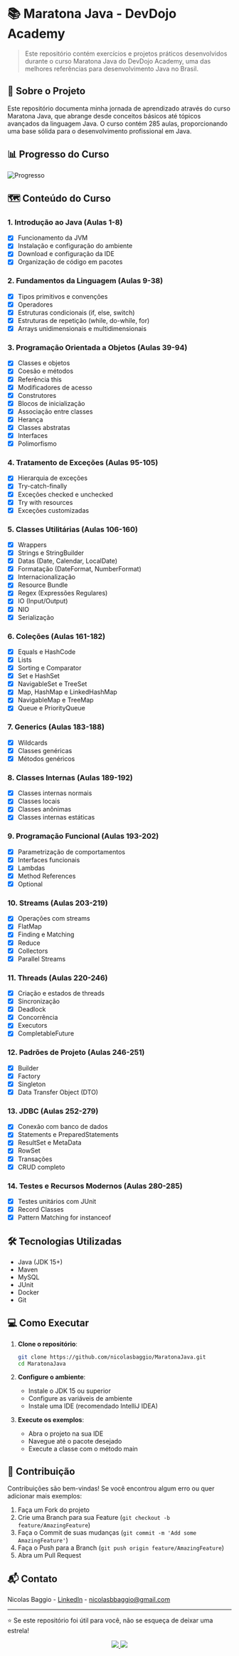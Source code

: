 # 📚 Maratona Java - DevDojo Academy

> Este repositório contém exercícios e projetos práticos desenvolvidos durante o curso Maratona Java do DevDojo Academy, uma das melhores referências para desenvolvimento Java no Brasil.

## 🎯 Sobre o Projeto

Este repositório documenta minha jornada de aprendizado através do curso Maratona Java, que abrange desde conceitos básicos até tópicos avançados da linguagem Java. O curso contém 285 aulas, proporcionando uma base sólida para o desenvolvimento profissional em Java.

## 📊 Progresso do Curso

![Progresso](https://img.shields.io/badge/Progresso-35%20Aulas%20Conclu%C3%ADdas-brightgreen)

## 🗺️ Conteúdo do Curso

### 1. Introdução ao Java (Aulas 1-8)
- [x] Funcionamento da JVM
- [x] Instalação e configuração do ambiente
- [x] Download e configuração da IDE
- [x] Organização de código em pacotes

### 2. Fundamentos da Linguagem (Aulas 9-38)
- [x] Tipos primitivos e convenções
- [x] Operadores
- [x] Estruturas condicionais (if, else, switch)
- [x] Estruturas de repetição (while, do-while, for)
- [x] Arrays unidimensionais e multidimensionais

### 3. Programação Orientada a Objetos (Aulas 39-94)
- [x] Classes e objetos
- [x] Coesão e métodos
- [x] Referência this
- [x] Modificadores de acesso
- [x] Construtores
- [x] Blocos de inicialização
- [x] Associação entre classes
- [x] Herança
- [x] Classes abstratas
- [x] Interfaces
- [x] Polimorfismo

### 4. Tratamento de Exceções (Aulas 95-105)
- [x] Hierarquia de exceções
- [x] Try-catch-finally
- [x] Exceções checked e unchecked
- [x] Try with resources
- [x] Exceções customizadas

### 5. Classes Utilitárias (Aulas 106-160)
- [x] Wrappers
- [x] Strings e StringBuilder
- [x] Datas (Date, Calendar, LocalDate)
- [x] Formatação (DateFormat, NumberFormat)
- [x] Internacionalização
- [x] Resource Bundle
- [x] Regex (Expressões Regulares)
- [x] IO (Input/Output)
- [x] NIO
- [x] Serialização

### 6. Coleções (Aulas 161-182)
- [x] Equals e HashCode
- [x] Lists
- [x] Sorting e Comparator
- [x] Set e HashSet
- [x] NavigableSet e TreeSet
- [x] Map, HashMap e LinkedHashMap
- [x] NavigableMap e TreeMap
- [x] Queue e PriorityQueue

### 7. Generics (Aulas 183-188)
- [x] Wildcards
- [x] Classes genéricas
- [x] Métodos genéricos

### 8. Classes Internas (Aulas 189-192)
- [x] Classes internas normais
- [x] Classes locais
- [x] Classes anônimas
- [x] Classes internas estáticas

### 9. Programação Funcional (Aulas 193-202)
- [x] Parametrização de comportamentos
- [x] Interfaces funcionais
- [x] Lambdas
- [x] Method References
- [x] Optional

### 10. Streams (Aulas 203-219)
- [x] Operações com streams
- [x] FlatMap
- [x] Finding e Matching
- [x] Reduce
- [x] Collectors
- [x] Parallel Streams

### 11. Threads (Aulas 220-246)
- [x] Criação e estados de threads
- [x] Sincronização
- [x] Deadlock
- [x] Concorrência
- [x] Executors
- [x] CompletableFuture

### 12. Padrões de Projeto (Aulas 246-251)
- [x] Builder
- [x] Factory
- [x] Singleton
- [x] Data Transfer Object (DTO)

### 13. JDBC (Aulas 252-279)
- [x] Conexão com banco de dados
- [x] Statements e PreparedStatements
- [x] ResultSet e MetaData
- [x] RowSet
- [x] Transações
- [x] CRUD completo

### 14. Testes e Recursos Modernos (Aulas 280-285)
- [x] Testes unitários com JUnit
- [x] Record Classes
- [x] Pattern Matching for instanceof

## 🛠️ Tecnologias Utilizadas

- Java (JDK 15+)
- Maven
- MySQL
- JUnit
- Docker
- Git

## 💻 Como Executar

1. **Clone o repositório**:
   ```bash
   git clone https://github.com/nicolasbaggio/MaratonaJava.git
   cd MaratonaJava
   ```

2. **Configure o ambiente**:
   - Instale o JDK 15 ou superior
   - Configure as variáveis de ambiente
   - Instale uma IDE (recomendado IntelliJ IDEA)

3. **Execute os exemplos**:
   - Abra o projeto na sua IDE
   - Navegue até o pacote desejado
   - Execute a classe com o método main

## 🤝 Contribuição

Contribuições são bem-vindas! Se você encontrou algum erro ou quer adicionar mais exemplos:

1. Faça um Fork do projeto
2. Crie uma Branch para sua Feature (`git checkout -b feature/AmazingFeature`)
3. Faça o Commit de suas mudanças (`git commit -m 'Add some AmazingFeature'`)
4. Faça o Push para a Branch (`git push origin feature/AmazingFeature`)
5. Abra um Pull Request

## 📬 Contato

Nicolas Baggio - [LinkedIn](https://www.linkedin.com/in/nicolasbaggio/) - nicolasbbaggio@gmail.com

---

⭐ Se este repositório foi útil para você, não se esqueça de deixar uma estrela!

<div align="center"> 
  <a href="mailto:nicolasbbaggio@gmail.com">
    <img src="https://img.shields.io/badge/Gmail-333333?style=for-the-badge&logo=gmail&logoColor=red">
  </a>
  <a href="https://www.linkedin.com/in/nicolasbaggio/">
    <img src="https://img.shields.io/badge/-LinkedIn-%230077B5?style=for-the-badge&logo=linkedin&logoColor=white">
  </a> 
</div>
